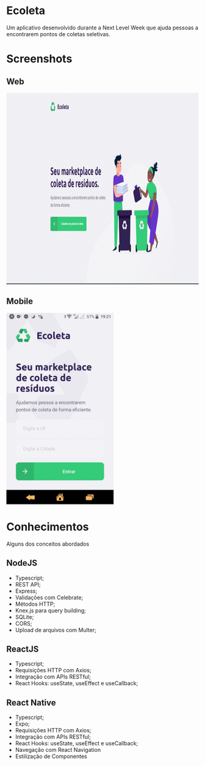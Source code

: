 # Ecoleta

Um aplicativo desenvolvido durante a Next Level Week que ajuda pessoas a encontrarem pontos de coletas seletivas.

# Screenshots

## Web
 <img src="https://github.com/Marcosh22/ecoleta-nlw-01/blob/master/screenshots/web.gif?raw=true" height="500em" />
 
## Mobile
 <img src="https://github.com/Marcosh22/ecoleta-nlw-01/blob/master/screenshots/mobile.gif?raw=true" height="500em" />

# Conhecimentos

Alguns dos conceitos abordados

## NodeJS

- Typescript;
- REST API;
- Express;
- Validações com Celebrate;
- Métodos HTTP;
- Knex.js para query building;
- SQLite;
- CORS;
- Upload de arquivos com Multer;

## ReactJS

- Typescript;
- Requisições HTTP com Axios;
- Integração com APIs RESTful;
- React Hooks: useState, useEffect e useCallback;

## React Native

- Typescript;
- Expo;
- Requisições HTTP com Axios;
- Integração com APIs RESTful;
- React Hooks: useState, useEffect e useCallback;
- Navegação com React Navigation
- Estilização de Componentes
